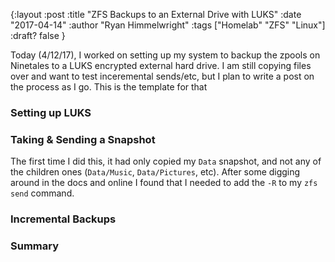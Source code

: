 {:layout :post
:title  "ZFS Backups to an External Drive with LUKS"
:date "2017-04-14"
:author "Ryan Himmelwright"
:tags ["Homelab" "ZFS" "Linux"]
:draft? false
}

Today (4/12/17), I worked on setting up my system to backup the zpools on Ninetales to a LUKS encrypted external hard drive. I am still copying files over and want to test inceremental sends/etc, but I plan to write a post on the process as I go. This is the template for that

### Setting up LUKS

### Taking & Sending a Snapshot

The first time I did this, it had only copied my `Data` snapshot, and not any of the children ones (`Data/Music`, `Data/Pictures`, etc). After some digging around in the docs and online I found that I needed to add the `-R` to my `zfs send` command.

### Incremental Backups

### Summary
